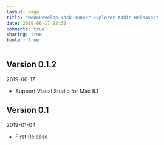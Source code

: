 ```yaml
---
layout: page
title: "MonoDevelop Task Runner Explorer Addin Releases"
date: 2019-06-17 22:30
comments: true
sharing: true
footer: true
---
```


## Version 0.1.2

2019-06-17

 * Support Visual Studio for Mac 8.1

## Version 0.1

2019-01-04

 * First Release
 